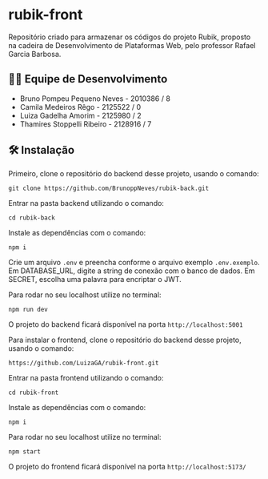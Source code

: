 # rubik-front

Repositório criado para armazenar os códigos do projeto Rubik, proposto na cadeira de Desenvolvimento de Plataformas Web, pelo professor Rafael Garcia Barbosa.

## :man_technologist: Equipe de Desenvolvimento
* Bruno Pompeu Pequeno Neves - 2010386 / 8
* Camila Medeiros Rêgo - 2125522 / 0
* Luiza Gadelha Amorim - 2125980 / 2
* Thamires Stoppelli Ribeiro - 2128916 / 7

## :hammer_and_wrench: Instalação

Primeiro, clone o repositório do backend desse projeto, usando o comando:

```
git clone https://github.com/BrunoppNeves/rubik-back.git
```

Entrar na pasta backend utilizando o comando:

```
cd rubik-back
```

Instale as dependências com o comando:

```
npm i
```

Crie um arquivo ``.env`` e preencha conforme o arquivo exemplo ``.env.exemplo``. Em DATABASE_URL, digite a string de conexão com o banco de dados. Em SECRET, escolha uma palavra para encriptar o JWT.

Para rodar no seu localhost utilize no terminal:

```
npm run dev
```

O projeto do backend ficará disponível na porta ``http://localhost:5001``

Para instalar o frontend, clone o repositório do backend desse projeto, usando o comando:

```
https://github.com/LuizaGA/rubik-front.git
```

Entrar na pasta frontend utilizando o comando:

```
cd rubik-front
```

Instale as dependências com o comando:

```
npm i
```

Para rodar no seu localhost utilize no terminal:

```
npm start
```

O projeto do frontend ficará disponível na porta ``http://localhost:5173/``


